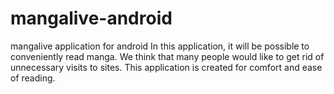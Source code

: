 # mangalive-android
mangalive application for android
In this application, it will be possible to conveniently read manga.
We think that many people would like to get rid of unnecessary visits to sites. This application is created for comfort and ease of reading.
